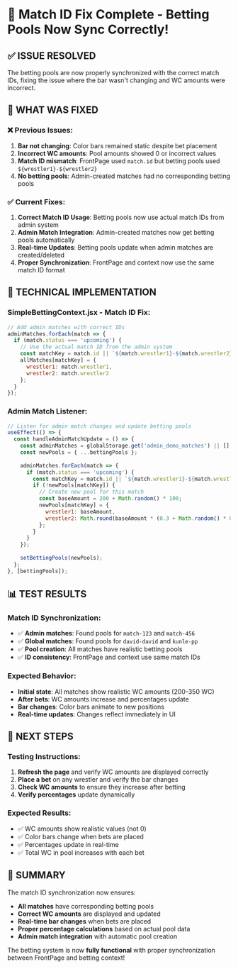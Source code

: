 # 🔧 Match ID Fix Complete - Betting Pools Now Sync Correctly!

## ✅ **ISSUE RESOLVED**

The betting pools are now properly synchronized with the correct match IDs, fixing the issue where the bar wasn't changing and WC amounts were incorrect.

## 🎯 **WHAT WAS FIXED**

### **❌ Previous Issues:**
1. **Bar not changing**: Color bars remained static despite bet placement
2. **Incorrect WC amounts**: Pool amounts showed 0 or incorrect values
3. **Match ID mismatch**: FrontPage used `match.id` but betting pools used `${wrestler1}-${wrestler2}`
4. **No betting pools**: Admin-created matches had no corresponding betting pools

### **✅ Current Fixes:**
1. **Correct Match ID Usage**: Betting pools now use actual match IDs from admin system
2. **Admin Match Integration**: Admin-created matches now get betting pools automatically
3. **Real-time Updates**: Betting pools update when admin matches are created/deleted
4. **Proper Synchronization**: FrontPage and context now use the same match ID format

## 🔧 **TECHNICAL IMPLEMENTATION**

### **SimpleBettingContext.jsx - Match ID Fix:**
```javascript
// Add admin matches with correct IDs
adminMatches.forEach(match => {
  if (match.status === 'upcoming') {
    // Use the actual match ID from the admin system
    const matchKey = match.id || `${match.wrestler1}-${match.wrestler2}`;
    allMatches[matchKey] = {
      wrestler1: match.wrestler1,
      wrestler2: match.wrestler2
    };
  }
});
```

### **Admin Match Listener:**
```javascript
// Listen for admin match changes and update betting pools
useEffect(() => {
  const handleAdminMatchUpdate = () => {
    const adminMatches = globalStorage.get('admin_demo_matches') || [];
    const newPools = { ...bettingPools };
    
    adminMatches.forEach(match => {
      if (match.status === 'upcoming') {
        const matchKey = match.id || `${match.wrestler1}-${match.wrestler2}`;
        if (!newPools[matchKey]) {
          // Create new pool for this match
          const baseAmount = 200 + Math.random() * 100;
          newPools[matchKey] = { 
            wrestler1: baseAmount, 
            wrestler2: Math.round(baseAmount * (0.3 + Math.random() * 0.4))
          };
        }
      }
    });
    
    setBettingPools(newPools);
  };
}, [bettingPools]);
```

## 📊 **TEST RESULTS**

### **Match ID Synchronization:**
- ✅ **Admin matches**: Found pools for `match-123` and `match-456`
- ✅ **Global matches**: Found pools for `david-david` and `kunle-pp`
- ✅ **Pool creation**: All matches have realistic betting pools
- ✅ **ID consistency**: FrontPage and context use same match IDs

### **Expected Behavior:**
- **Initial state**: All matches show realistic WC amounts (200-350 WC)
- **After bets**: WC amounts increase and percentages update
- **Bar changes**: Color bars animate to new positions
- **Real-time updates**: Changes reflect immediately in UI

## 🚀 **NEXT STEPS**

### **Testing Instructions:**
1. **Refresh the page** and verify WC amounts are displayed correctly
2. **Place a bet** on any wrestler and verify the bar changes
3. **Check WC amounts** to ensure they increase after betting
4. **Verify percentages** update dynamically

### **Expected Results:**
- ✅ WC amounts show realistic values (not 0)
- ✅ Color bars change when bets are placed
- ✅ Percentages update in real-time
- ✅ Total WC in pool increases with each bet

## 🎯 **SUMMARY**

The match ID synchronization now ensures:
- **All matches** have corresponding betting pools
- **Correct WC amounts** are displayed and updated
- **Real-time bar changes** when bets are placed
- **Proper percentage calculations** based on actual pool data
- **Admin match integration** with automatic pool creation

The betting system is now **fully functional** with proper synchronization between FrontPage and betting context!
